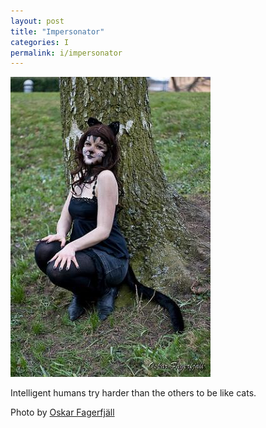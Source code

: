 ```yaml
---
layout: post
title: "Impersonator"
categories: I
permalink: i/impersonator
---
```


<img src="/images/i/impersonator.jpg">

Intelligent humans try harder than the others to be like cats.

Photo by <a href="http://www.flickr.com/photos/oskar-fagerfjall/2411662578/">Oskar Fagerfjäll</a>